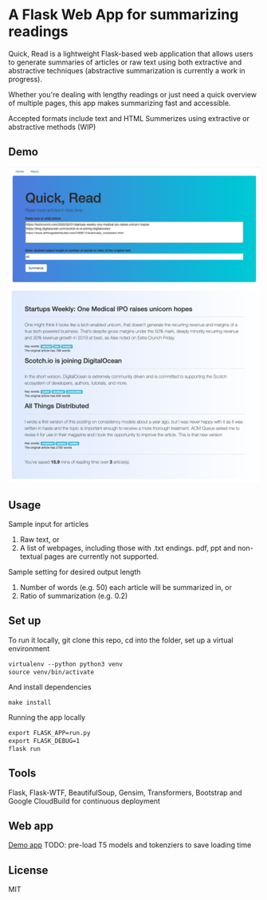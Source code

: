 # A Flask Web App for summarizing readings

Quick, Read is a lightweight Flask-based web application that allows users to generate summaries of articles or raw text using both extractive and abstractive techniques (abstractive summarization is currently a work in progress).

Whether you're dealing with lengthy readings or just need a quick overview of multiple pages, this app makes summarizing fast and accessible.

Accepted formats include text and HTML
Summerizes using extractive or abstractive methods (WIP)

## Demo

<img src="app/static/flaskapp_screenshot1.png" alt='screenshot1'>
<img src="app/static/flaskapp_screenshot2.png" alt='screenshot2'>

## Usage

Sample input for articles

1. Raw text, or
2. A list of webpages, including those with .txt endings. pdf, ppt and non-textual pages are currently not supported.

Sample setting for desired output length

1. Number of words (e.g. 50) each article will be summarized in, or
2. Ratio of summarization (e.g. 0.2)

## Set up

To run it locally, git clone this repo, cd into the folder, set up a virtual environment

```
virtualenv --python python3 venv
source venv/bin/activate
```

And install dependencies

```
make install
```

Running the app locally

```
export FLASK_APP=run.py
export FLASK_DEBUG=1
flask run
```

## Tools

Flask, Flask-WTF, BeautifulSoup, Gensim, Transformers, Bootstrap and Google CloudBuild for continuous deployment

## Web app

[Demo app](https://demo-text-smry.syascale.com/)
TODO: pre-load T5 models and tokenziers to save loading time

## License

MIT
